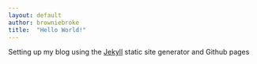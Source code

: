 ```yaml
---
layout: default
author: browniebroke
title:  "Hello World!"
---
```

Setting up my blog using the [Jekyll](https://jekyllrb.com) static site generator and Github pages
